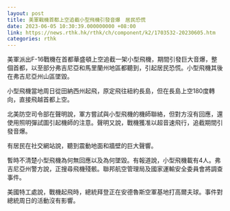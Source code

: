 ```yaml
---
layout: post
title: 美軍戰機首都上空追截小型飛機引發音爆　居民恐慌
date: 2023-06-05 10:30:39.000000000 +08:00
link: https://news.rthk.hk/rthk/ch/component/k2/1703532-20230605.htm
categories: rthk
---
```


美軍派出F-16戰機在首都華盛頓上空追截一架小型飛機，期間引發巨大音爆，整個首都，以至部分弗吉尼亞和馬里蘭州地區都聽到，引起居民恐慌。小型飛機其後在弗吉尼亞州山區墜毀。

小型飛機當地周日從田納西州起飛，原定飛往紐約長島，但在長島上空180度轉向，直接飛越首都上空。

北美防空司令部在聲明說，軍方嘗試與小型飛機的機師聯絡，但對方沒有回應，還使用照明彈試圖引起機師的注意。聲明又說，戰機獲准以超音速飛行，追截期間引發音爆。

有居民在社交網站說，聽到震動地面和牆壁的巨大聲響。

暫時不清楚小型飛機為何無回應以及為何墜毀。有報道說，小型飛機載有4人。弗吉尼亞州警方說，正搜尋飛機殘骸。聯邦航空管理局及國家運輸安全委員會將調查事件。

美國特工處說，戰機起飛時，總統拜登正在安德魯斯空軍基地打高爾夫球。事件對總統周日的活動沒有影響。
